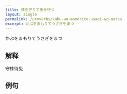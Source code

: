 ```yaml
---
title: 株を守りて兎を待つ
layout: single
permalink: /proverbs/kabu-wo-mamorite-usagi-wo-matsu
excerpt: かぶをまもりてうさぎをまつ
---
```


かぶをまもりてうさぎをまつ

## 解释

守株待兔

## 例句

